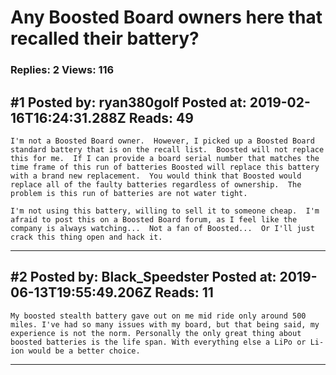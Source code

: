 # Any Boosted Board owners here that recalled their battery?

### Replies: 2 Views: 116

## \#1 Posted by: ryan380golf Posted at: 2019-02-16T16:24:31.288Z Reads: 49

```
I'm not a Boosted Board owner.  However, I picked up a Boosted Board standard battery that is on the recall list.  Boosted will not replace this for me.  If I can provide a board serial number that matches the time frame of this run of batteries Boosted will replace this battery with a brand new replacement.  You would think that Boosted would replace all of the faulty batteries regardless of ownership.  The problem is this run of batteries are not water tight.

I'm not using this battery, willing to sell it to someone cheap.  I'm afraid to post this on a Boosted Board forum, as I feel like the company is always watching...  Not a fan of Boosted...  Or I'll just crack this thing open and hack it.
```

---
## \#2 Posted by: Black_Speedster Posted at: 2019-06-13T19:55:49.206Z Reads: 11

```
My boosted stealth battery gave out on me mid ride only around 500 miles. I've had so many issues with my board, but that being said, my experience is not the norm. Personally the only great thing about boosted batteries is the life span. With everything else a LiPo or Li-ion would be a better choice.
```

---
